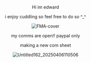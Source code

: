 <div align="center">

Hi im edward

<div align="center"> 

i enjoy cuddling so feel free to do so ^_^

![FMA-cover](https://github.com/user-attachments/assets/6fd4a9a9-cd31-433b-9395-745f0b91222c)

<div align="center"> 

my comms are open!! paypal only

<div align="center">

making a new com sheet

![Untitled162_20250406110506](https://github.com/user-attachments/assets/4ef90a29-1299-40fa-b6af-94ed822eddb8)
